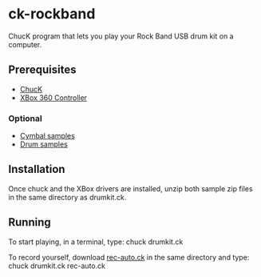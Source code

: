 # ck-rockband #

ChucK program that lets you play your Rock Band USB drum kit on a computer.

## Prerequisites ##

- [ChucK](http://chuck.cs.princeton.edu/)
- [XBox 360 Controller](http://tattiebogle.net/index.php/ProjectRoot/Xbox360Controller)

### Optional ###

- [Cymbal samples](http://www.freesound.org/packsViewSingle.php?id=889)
- [Drum samples](http://www.freesound.org/packsViewSingle.php?id=890)

## Installation ##

Once chuck and the XBox drivers are installed, unzip both sample zip files in
the same directory as drumkit.ck.

## Running ##

To start playing, in a terminal, type:
    chuck drumkit.ck

To record yourself, download
[rec-auto.ck](http://chuck.cs.princeton.edu/doc/examples/basic/rec-auto.ck) in
the same directory and type:
    chuck drumkit.ck rec-auto.ck


